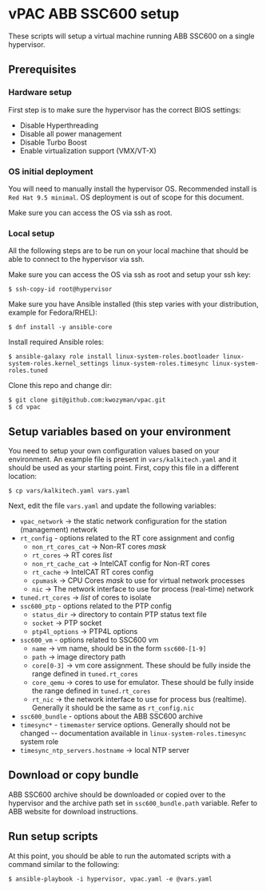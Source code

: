 # vPAC ABB SSC600 setup

These scripts will setup a virtual machine running ABB SSC600 on a single hypervisor.

## Prerequisites

### Hardware setup

First step is to make sure the hypervisor has the correct BIOS settings:

  * Disable Hyperthreading
  * Disable all power management
  * Disable Turbo Boost
  * Enable virtualization support (VMX/VT-X)

### OS initial deployment

You will need to manually install the hypervisor OS. Recommended install is `Red Hat 9.5 minimal`. OS deployment is out of scope for this document.

Make sure you can access the OS via ssh as root.

### Local setup

All the following steps are to be run on your local machine that should be able to connect to the hypervisor via ssh.

Make sure you can access the OS via ssh as root and setup your ssh key:

```
$ ssh-copy-id root@hypervisor
```

Make sure you have Ansible installed (this step varies with your distribution, example for Fedora/RHEL):

```
$ dnf install -y ansible-core
```

Install required Ansible roles:

```
$ ansible-galaxy role install linux-system-roles.bootloader linux-system-roles.kernel_settings linux-system-roles.timesync linux-system-roles.tuned
```

Clone this repo and change dir:

```
$ git clone git@github.com:kwozyman/vpac.git
$ cd vpac
```

## Setup variables based on your environment

You need to setup your own configuration values based on your environment. An example file is present in `vars/kalkitech.yaml` and it should be used as your starting point. First, copy this file in a different location:

```
$ cp vars/kalkitech.yaml vars.yaml
```

Next, edit the file `vars.yaml` and update the following variables:

  * `vpac_network` -> the static network configuration for the station (management) network
  * `rt_config` - options related to the RT core assignment and config
    * `non_rt_cores_cat` -> Non-RT cores _mask_
    * `rt_cores` -> RT cores _list_
    * `non_rt_cache_cat` -> IntelCAT config for Non-RT cores
    * `rt_cache` -> IntelCAT RT cores config
    * `cpumask` -> CPU Cores _mask_ to use for virtual network processes
    * `nic` -> The network interface to use for process (real-time) network
  * `tuned.rt_cores` -> _list_ of cores to isolate
  * `ssc600_ptp` - options related to the PTP config
    * `status_dir` -> directory to contain PTP status text file
    * `socket` -> PTP socket
    * `ptp4l_options` -> PTP4L options
  * `ssc600_vm` - options related to SSC600 vm
    * `name` -> vm name, should be in the form `ssc600-[1-9]`
    * `path` -> image directory path
    * `core[0-3]` -> vm core assignment. These should be fully inside the range defined in `tuned.rt_cores`
    * `core_qemu` -> cores to use for emulator. These should be fully inside the range defined in `tuned.rt_cores`
    * `rt_nic` -> the network interface to use for process bus (realtime). Generally it should be the same as `rt_config.nic`
  * `ssc600_bundle` - options about the ABB SSC600 archive
  * `timesync*` - `timemaster` service options. Generally should not be changed -- documentation available in `linux-system-roles.timesync` system role
  * `timesync_ntp_servers.hostname` -> local NTP server

## Download or copy bundle

ABB SSC600 archive should be downloaded or copied over to the hypervisor and the archive path set in `ssc600_bundle.path` variable. Refer to ABB website for download instructions.

## Run setup scripts

At this point, you should be able to run the automated scripts with a command similar to the following:

```
$ ansible-playbook -i hypervisor, vpac.yaml -e @vars.yaml
```
